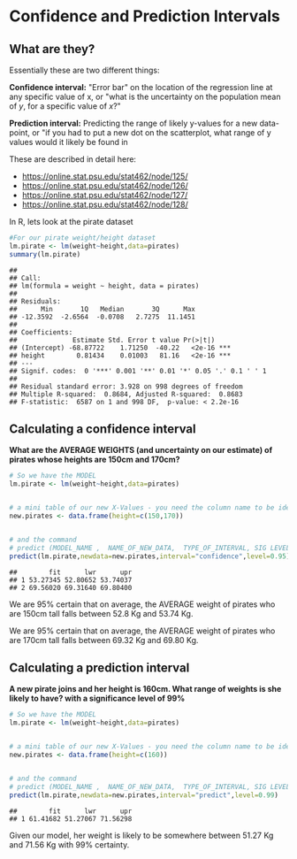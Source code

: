 



# Confidence and Prediction Intervals

## What are they?

Essentially these are two different things:

**Confidence interval:** "Error bar" on the location of the regression line at any specific value of x, or "what is the uncertainty on the population mean of $y$, for a specific value of $x$?"

**Prediction interval:** Predicting the range of likely y-values for a new data-point, or "if you had to put a new dot on the scatterplot, what range of y values would it likely be found in

These are described in detail here:

-   <https://online.stat.psu.edu/stat462/node/125/>
-   <https://online.stat.psu.edu/stat462/node/126/>
-   <https://online.stat.psu.edu/stat462/node/127/>
-   <https://online.stat.psu.edu/stat462/node/128/>

In R, lets look at the pirate dataset


```r
#For our pirate weight/height dataset
lm.pirate <- lm(weight~height,data=pirates)
summary(lm.pirate)
```

```
## 
## Call:
## lm(formula = weight ~ height, data = pirates)
## 
## Residuals:
##      Min       1Q   Median       3Q      Max 
## -12.3592  -2.6564  -0.0708   2.7275  11.1451 
## 
## Coefficients:
##              Estimate Std. Error t value Pr(>|t|)    
## (Intercept) -68.87722    1.71250  -40.22   <2e-16 ***
## height        0.81434    0.01003   81.16   <2e-16 ***
## ---
## Signif. codes:  0 '***' 0.001 '**' 0.01 '*' 0.05 '.' 0.1 ' ' 1
## 
## Residual standard error: 3.928 on 998 degrees of freedom
## Multiple R-squared:  0.8684,	Adjusted R-squared:  0.8683 
## F-statistic:  6587 on 1 and 998 DF,  p-value: < 2.2e-16
```

## Calculating a confidence interval

**What are the AVERAGE WEIGHTS (and uncertainty on our estimate) of pirates whose heights are 150cm and 170cm?**


```r
# So we have the MODEL
lm.pirate <- lm(weight~height,data=pirates)


# a mini table of our new X-Values - you need the column name to be identical to your predictor
new.pirates <- data.frame(height=c(150,170))


# and the command
# predict (MODEL_NAME ,  NAME_OF_NEW_DATA,  TYPE_OF_INTERVAL, SIG LEVEL)
predict(lm.pirate,newdata=new.pirates,interval="confidence",level=0.95)
```

```
##        fit      lwr      upr
## 1 53.27345 52.80652 53.74037
## 2 69.56020 69.31640 69.80400
```

We are 95% certain that on average, the AVERAGE weight of pirates who are 150cm tall falls between 52.8 Kg and 53.74 Kg.

We are 95% certain that on average, the AVERAGE weight of pirates who are 170cm tall falls between 69.32 Kg and 69.80 Kg.

## Calculating a prediction interval

**A new pirate joins and her height is 160cm. What range of weights is she likely to have? with a significance level of 99%**


```r
# So we have the MODEL
lm.pirate <- lm(weight~height,data=pirates)


# a mini table of our new X-Values - you need the column name to be identical to your predictor
new.pirates <- data.frame(height=c(160))


# and the command
# predict (MODEL_NAME ,  NAME_OF_NEW_DATA,  TYPE_OF_INTERVAL, SIG LEVEL)
predict(lm.pirate,newdata=new.pirates,interval="predict",level=0.99)
```

```
##        fit      lwr      upr
## 1 61.41682 51.27067 71.56298
```

Given our model, her weight is likely to be somewhere between 51.27 Kg and 71.56 Kg with 99% certainty.



